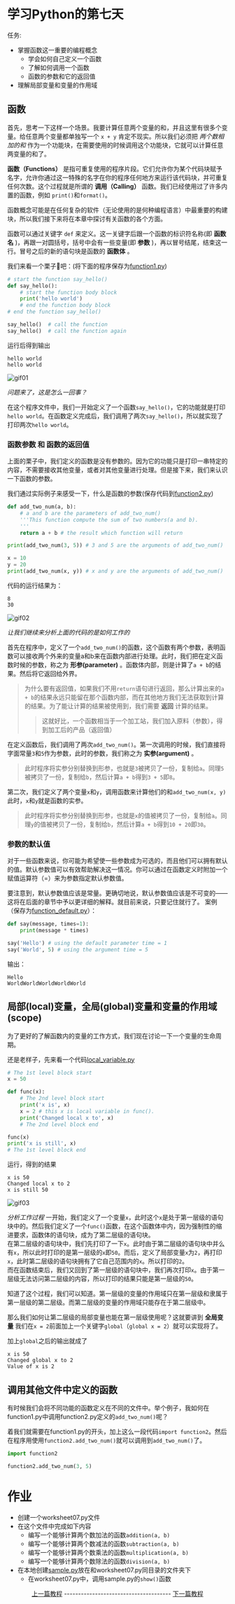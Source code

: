 # 学习Python的第七天

任务:
- 掌握函数这一重要的编程概念
    - 学会如何自己定义一个函数
    - 了解如何调用一个函数
    - 函数的参数和它的返回值
- 理解局部变量和变量的作用域 

## 函数
首先，思考一下这样一个场景。我要计算任意两个变量的和，并且这里有很多个变量。给任意两个变量都单独写一个 `x + y` 肯定不现实。所以我们必须把 *两个数相加的和* 作为一个功能块，在需要使用的时候调用这个功能块，它就可以计算任意两变量的和了。

**函数（Functions）** 是指可重复使用的程序片段。它们允许你为某个代码块赋予名字，允许你通过这一特殊的名字在你的程序任何地方来运行该代码块，并可重复任何次数。这个过程就是所谓的 **调用（Calling）** 函数。我们已经使用过了许多内置的函数，例如 `print()`和`format()`。

函数概念可能是在任何复杂的软件（无论使用的是何种编程语言）中最重要的构建块，所以我们接下来将在本章中探讨有关函数的各个方面。

函数可以通过关键字 `def` 来定义。这一关键字后跟一个函数的标识符名称(即 **函数名** )，再跟一对圆括号，括号中会有一些变量(即 **参数** )，再以冒号结尾，结束这一行。冒号之后的新的语句块是函数的 **函数体** 。

我们来看一个栗子🌰吧：(将下面的程序保存为[function1.py](../Code/07/function1.py))
```python
# start the function say_hello()
def say_hello():
    # start the function body block
    print('hello world')
    # end the function body block
# end the function say_hello()

say_hello()  # call the function
say_hello()  # call the function again
```
运行后得到输出
```
hello world
hello world
```
![gif01](Source/QQ20200206-234031-HD.gif)

*问题来了，这是怎么一回事？*

在这个程序文件中，我们一开始定义了一个函数`say_hello()`，它的功能就是打印`hello world`。在函数定义完成后，我们调用了两次`say_hello()`，所以就实现了打印两次`hello world`。

### 函数参数 和 函数的返回值
上面的栗子中，我们定义的函数是没有参数的。因为它的功能只是打印一串特定的内容，不需要接收其他变量，或者对其他变量进行处理。但是接下来，我们来认识一下函数的参数。

我们通过实际例子来感受一下，什么是函数的参数(保存代码到[function2.py](../Code/07/function2.py))
```python
def add_two_num(a, b):
    # a and b are the parameters of add_two_num()
    '''This function compute the sum of two numbers(a and b).
    '''
    return a + b # the result which function will return

print(add_two_num(3, 5)) # 3 and 5 are the arguments of add_two_num()

x = 10
y = 20
print(add_two_num(x, y)) # x and y are the arguments of add_two_num()
```
代码的运行结果为：
```
8
30
```
![gif02](Source/QQ20200207-000033-HD.gif)

*让我们继续来分析上面的代码的是如何工作的*

首先在程序中，定义了一个`add_two_num()`的函数，这个函数有两个参数，表明函数可以接收两个外来的变量a和b来在函数内部进行处理。此时，我们把在定义函数时候的参数，称之为 **形参(parameter)** 。函数体内部，则是计算了`a + b`的结果。然后将它返回给外界。
> 为什么要有返回值，如果我们不用`return`语句进行返回，那么计算出来的`a + b`的结果永远只能留在那个函数内部，而在其他地方我们无法获取到计算的结果。为了能让计算的结果被使用到，我们需要 **返回** 计算的结果。
> > 这就好比，一个函数相当于一个加工站，我们加入原料（参数），得到加工后的产品（返回值） 

在定义函数后，我们调用了两次`add_two_num()`。第一次调用的时候，我们直接将字面常量`3`和`5`作为参数，此时的参数，我们称之为 **实参(argument)** 。
> 此时程序将实参分别替换到形参，也就是`3`被拷贝了一份，复制给`a`。同理`5`被拷贝了一份，复制给`b`，然后计算`a + b`得到`3 + 5`即`8`。

第二次，我们定义了两个变量`x`和`y`，调用函数来计算他们的和`add_two_num(x, y)`此时，`x`和`y`就是函数的实参。
> 此时程序将实参分别替换到形参，也就是`x`的值被拷贝了一份，复制给`a`。同理`y`的值被拷贝了一份，复制给`b`，然后计算`a + b`得到`10 + 20`即`30`。

### 参数的默认值
对于一些函数来说，你可能为希望使一些参数成为可选的，而且他们可以拥有默认的值。默认参数值可以有效帮助解决这一情况。你可以通过在函数定义时附加一个赋值运算符（=）来为参数指定默认参数值。

要注意到，默认参数值应该是常量。更确切地说，默认参数值应该是不可变的——这将在后面的章节中予以更详细的解释。就目前来说，只要记住就行了。
案例（保存为[function_default.py](../Code/07/function_default.py)）：
```python
def say(message, times=1):
    print(message * times)

say('Hello') # using the default parameter time = 1
say('World', 5) # using the argument time = 5
```
输出：
```
Hello
WorldWorldWorldWorldWorld
```

## 局部(local)变量，全局(global)变量和变量的作用域(scope)
为了更好的了解函数内的变量的工作方式，我们现在讨论一下一个变量的生命周期。

还是老样子，先来看一个代码[local_variable.py](../Code/07/local_variable.py)
```python
# The 1st level block start
x = 50

def func(x):
    # The 2nd level block start
    print('x is', x)
    x = 2 # this x is local variable in func().
    print('Changed local x to', x)
    # The 2nd level block end

func(x)
print('x is still', x)
# The 1st level block end
```
运行，得到的结果
```
x is 50
Changed local x to 2
x is still 50
```
![gif03](Source/QQ20200207-003412-HD.gif)  

*分析工作过程*
一开始，我们定义了一个变量`x`，此时这个`x`是处于第一层级的语句块中的。然后我们定义了一个`func()`函数，在这个函数体中内，因为强制性的缩进要求，函数体的语句块，成为了第二层级的语句块。  
在第二层级的语句块中，我们先打印了一下`x`。此时由于第二层级的语句块中并么有`x`，所以此时打印的是第一层级的`x`即`50`。而后，定义了局部变量`x`为`2`，再打印`x`，此时第二层级的语句块拥有了它自己范围内的`x`。所以打印的`2`。  
而在函数结束后，我们又回到了第一层级的语句块中，我们再次打印`x`。由于第一层级无法访问第二层级的内容，所以打印的结果只能是第一层级的`50`。

知道了这个过程，我们可以知道。第一层级的变量的作用域只在第一层级和隶属于第一层级的第二层级。而第二层级的变量的作用域只能存在于第二层级中。

那么我们如何让第二层级的局部变量也能在第一层级使用呢？这就要讲到 **全局变量** 我们在`x = 2`前面加上一个关键字`global`（`global x = 2`）就可以实现将了。

加上`global`之后的输出就成了
```
x is 50
Changed global x to 2
Value of x is 2
```

## 调用其他文件中定义的函数
有时候我们会将不同功能的函数定义在不同的文件中。举个例子，我如何在function1.py中调用function2.py定义的`add_two_num()`呢？

着我们就需要在function1.py的开头，加上这么一段代码`import function2`。然后在程序用使用`function2.add_two_num()`就可以调用到`add_two_num()`了。
```python
import function2

function2.add_two_num(3, 5)
```

# 作业
- 创建一个worksheet07.py文件
- 在这个文件中完成如下内容
    - 编写一个能够计算两个数加法的函数`addition(a, b)`
    - 编写一个能够计算两个数减法的函数`subtraction(a, b)`
    - 编写一个能够计算两个数乘法的函数`multiplication(a, b)`
    - 编写一个能够计算两个数除法的函数`division(a, b)`
- 在本地创建[sample.py](../Code/sample.py)放在和worksheet07.py同目录的文件夹下
    - 在worksheet07.py中，调用sample.py的`show()`函数


<p align="center">
  <a href="Guide06.md">上一篇教程</a>  --------------------------------------  <a href="Guide08.md">下一篇教程
</p>